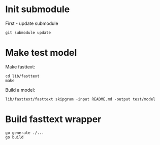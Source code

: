 # Init submodule

First - update submodule 

```
git submodule update
```

# Make test model

Make fasttext:

```
cd lib/fasttext
make
```

Build a model:
```
lib/fasttext/fasttext skipgram -input README.md -output test/model
```

# Build fasttext wrapper

```
go generate ./...
go build
```